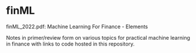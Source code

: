 # finML
finML_2022.pdf: Machine Learning For Finance - Elements

Notes in primer/review form on various topics for practical machine learning in finance with links to code hosted in
this repository.
